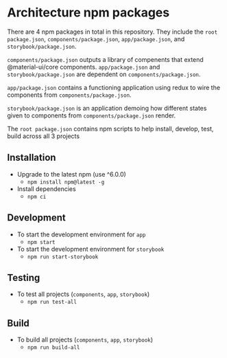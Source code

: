 # Architecture npm packages
There are 4 npm packages in total in this repository.  They include the `root package.json`, `components/package.json`, `app/package.json`, and `storybook/package.json`.  

`components/package.json` outputs a library of compenents that extend @material-ui/core components. `app/package.json` and `storybook/package.json` are dependent on `components/package.json`.  

`app/package.json` contains a functioning application using redux to wire the components from `components/package.json`.  

`storybook/package.json` is an application demoing how different states given to components from `components/package.json` render.  

The `root package.json` contains npm scripts to help install, develop, test, build across all 3 projects  

## Installation
- Upgrade to the latest npm (use ^6.0.0)
    - `npm install npm@latest -g`
- Install dependencies
    - `npm ci`

## Development
- To start the development environment for `app`
    - `npm start`
- To start the development environment for `storybook`
    - `npm run start-storybook`

## Testing 
- To test all projects (`components`, `app`, `storybook`)
    - `npm run test-all`

## Build
- To build all projects (`components`, `app`, `storybook`)
    - `npm run build-all`